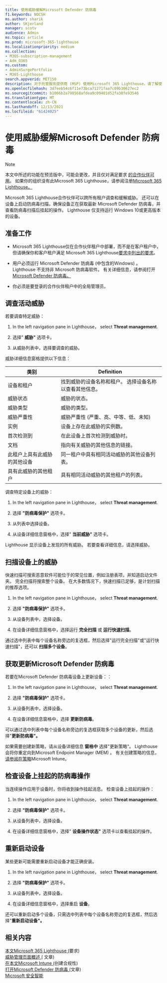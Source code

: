 ```yaml
---
title: 使用威胁缓解Microsoft Defender 防病毒
f1.keywords: NOCSH
ms.author: sharik
author: SKjerland
manager: scotv
audience: Admin
ms.topic: article
ms.prod: microsoft-365-lighthouse
ms.localizationpriority: medium
ms.collection:
- M365-subscription-management
- Adm_O365
ms.custom:
- AdminSurgePortfolio
- M365-Lighthouse
search.appverid: MET150
description: 对于托管服务提供商 (MSP) 使用Microsoft 365 Lighthouse，请了解使用托管服务提供商Microsoft Defender 防病毒。
ms.openlocfilehash: 3d7eeb54c6f11e73bca71271faa7c09b30627ec2
ms.sourcegitcommit: b1066b2a798568afdea9c09401d52fa38fe93546
ms.translationtype: MT
ms.contentlocale: zh-CN
ms.lasthandoff: 12/13/2021
ms.locfileid: "61424025"
---
```

# <a name="mitigate-threats-with-microsoft-defender-antivirus"></a>使用威胁缓解Microsoft Defender 防病毒

> [!NOTE]
> 本文中所述的功能在预览版中，可能会更改，并且仅对满足要求 [的合作伙伴可用](m365-lighthouse-requirements.md)。 如果你的组织没有此Microsoft 365 Lighthouse，请参阅注册[Microsoft 365 Lighthouse。](m365-lighthouse-sign-up.md)

Microsoft 365 Lighthouse合作伙伴可以跨所有租户调查和缓解威胁。 还可以在设备上启动防病毒扫描，确保设备正在获取最新 Microsoft Defender 防病毒，并查看防病毒扫描后挂起的操作。 Lighthouse 仅支持运行 Windows 10或更高版本的设备。

## <a name="before-you-begin"></a>准备工作

- Microsoft 365 Lighthouse仅在合作伙伴租户中部署，而不是在客户租户中，但请确保你和客户租户满足 Microsoft 365 Lighthouse[要求中列出的要求](m365-lighthouse-requirements.md)。

- 用户必须运行 Microsoft Defender 防病毒 (中包含的Windows) 。 Lighthouse 不支持非 Microsoft 防病毒软件。 有关详细信息，请参阅打开[Microsoft Defender 防病毒。](/mem/intune/user-help/turn-on-defender-windows)

- 你必须是要登录的合作伙伴租户中的全局管理员。

## <a name="investigate-active-threats"></a>调查活动威胁

若要调查特定威胁：

1. In the left navigation pane in Lighthouse， select **Threat management**.

2. 选择" **威胁"** 选项卡。

3. 从威胁列表中，选择要调查的威胁。

威胁详细信息窗格提供以下信息：

| 类别                                      | Definition                                                                                                   |
|-----------------------------------------------|--------------------------------------------------------------------------------------------------------------|
| 设备和租户                             | 找到威胁的设备名称和租户。 选择设备名称以查看其他信息。 |
| 威胁状态                                 | 威胁的状态。                                                                                    |
| 威胁类型                                   | 威胁的类型。                                                                                              |
| 威胁严重性                               | 威胁严重性 (严重、高、中等、低、未知)                                                     |
| 实例                                     | 设备上存在此威胁的实例数。                                                    |
| 首次检测到                                | 在此设备上首次检测到威胁时。                                                           |
| 文档                                 | 指向有关威胁的其他信息的链接。                                                             |
| 此租户上具有此威胁的其他设备 | 同一租户中具有相同活动威胁的其他设备列表。                                      |
| 具有此威胁的其他租户                | 具有相同活动威胁的其他租户的列表。                                                         |

调查特定设备上的威胁：

1. In the left navigation pane in Lighthouse， select **Threat management**.

2. 选择 **"防病毒保护"** 选项卡。

3. 从列表中选择设备。

4. 从设备详细信息窗格中，选择" **当前威胁"** 选项卡。

Lighthouse 显示设备上发现的所有威胁。 若要查看详细信息，请选择威胁。

## <a name="scan-for-threats-on-a-device"></a>扫描设备上的威胁

快速扫描可搜索恶意软件可能位于的常见位置，例如注册表项，并知道启动文件夹。 完全扫描将搜索整个设备。 在大多数情况下，快速扫描已足够，是计划扫描的推荐选项。

1. In the left navigation pane in Lighthouse， select **Threat management**.

2. 选择 **"防病毒保护"** 选项卡。

3. 从设备列表中，选择设备。

4. 在设备详细信息窗格中，选择运行 **完全扫描** 或 **运行快速扫描**。

通过选中列表中每个设备名称旁边的复选框，然后选择"运行完全扫描"或"运行快速扫描"，还可以 **扫描多个设备**。

## <a name="get-updates-for-microsoft-defender-antivirus"></a>获取更新Microsoft Defender 防病毒

若要在Microsoft Defender 防病毒设备上更新设备：：

1. In the left navigation pane in Lighthouse， select **Threat management**.

2. 选择 **"防病毒保护"** 选项卡。

3. 从设备列表中，选择设备。

4. 在设备详细信息窗格中，选择 **更新防病毒**。

可以通过选中列表中每个设备名称旁边的复选框获取多个设备的更新，然后选择"**更新防病毒"。**

如果需要创建新策略，请从设备详细信息 **窗格中** 选择"更新策略"。 Lighthouse 会将你重定向到Microsoft Endpoint Manager (MEM) 。 有关创建策略的信息，[请参阅在策略](/mem/intune/protect/create-compliance-policy)Microsoft Intune。

## <a name="check-pending-antivirus-actions-on-a-device"></a>检查设备上挂起的防病毒操作

当连续操作应用于设备时，你将收到操作挂起消息。 检查设备上挂起的操作：

1. In the left navigation pane in Lighthouse， select **Threat management**.

2. 选择 **"防病毒保护"** 选项卡。

3. 从设备列表中，选择设备。

4. 在设备详细信息窗格中，选择" **设备操作状态"** 选项卡以查看挂起的操作。

## <a name="restart-a-device"></a>重新启动设备

某些更新可能需要重新启动设备才能正确安装。

1. In the left navigation pane in Lighthouse， select **Threat management**.

2. 选择 **"防病毒保护"** 选项卡。

3. 从设备列表中，选择设备。

4. 在设备详细信息窗格中，选择重启 **设备**。

还可以重新启动多个设备，只需选中列表中每个设备名称旁边的复选框，然后选择"**重新启动设备"。**

## <a name="related-content"></a>相关内容

[本文Microsoft 365 Lighthouse (](m365-lighthouse-requirements.md)要求) \
[威胁管理页面概述 (](m365-lighthouse-threat-management-page-overview.md) 文章) \
[在本文Microsoft Intune (](/mem/intune/protect/create-compliance-policy)创建合规性) \
[打开Microsoft Defender 防病毒 (](/mem/intune/user-help/turn-on-defender-windows)文章) \
[Microsoft 安全智能](https://www.microsoft.com/wdsi/threats)
